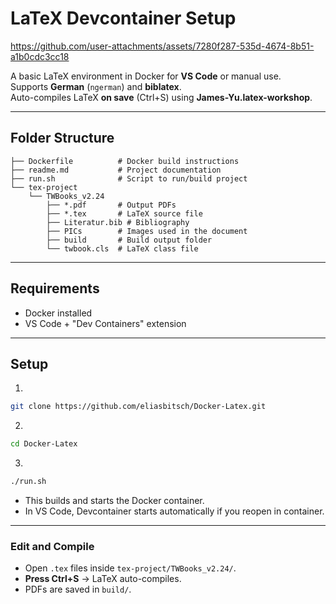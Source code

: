 # LaTeX Devcontainer Setup

https://github.com/user-attachments/assets/7280f287-535d-4674-8b51-a1b0cdc3cc18

A basic LaTeX environment in Docker for **VS Code** or manual use.  
Supports **German** (`ngerman`) and **biblatex**.  
Auto-compiles LaTeX **on save** (Ctrl+S) using **James-Yu.latex-workshop**.

---

## Folder Structure

```
├── Dockerfile          # Docker build instructions
├── readme.md           # Project documentation
├── run.sh              # Script to run/build project
└── tex-project
    └── TWBooks_v2.24
        ├── *.pdf       # Output PDFs
        ├── *.tex       # LaTeX source file
        ├── Literatur.bib # Bibliography
        ├── PICs        # Images used in the document
        ├── build       # Build output folder
        └── twbook.cls  # LaTeX class file

```
---

## Requirements

- Docker installed
- VS Code + "Dev Containers" extension

---

## Setup
1.
```bash
git clone https://github.com/eliasbitsch/Docker-Latex.git
```
2.
```bash
cd Docker-Latex
```
3.
```bash
./run.sh
```
- This builds and starts the Docker container.
- In VS Code, Devcontainer starts automatically if you reopen in container.

---

### Edit and Compile

- Open `.tex` files inside `tex-project/TWBooks_v2.24/`.
- **Press Ctrl+S** → LaTeX auto-compiles.
- PDFs are saved in `build/`.
